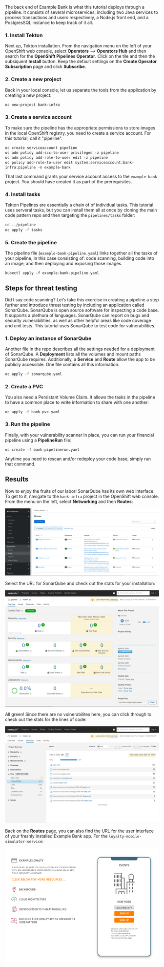 
The back end of Example Bank is what this tutorial deploys through a pipeline. It consists of several microservices, including two Java services to process transactions and users respectively, a Node.js front end, and a PostgresSQL instance to keep track of it all.

### 1. Install Tekton

Next up, Tekton installation.  From the navigation menu on the left of your OpenShift web console, select **Operators** --> **Operators Hub** and then search for the **OpenShift Pipelines Operator**.  Click on the tile and then the subsiquent **Install** button.  Keep the default settings on the **Create Operator Subscription** page and click **Subscribe**.

### 2. Create a new project

Back in your local console, let us separate the tools from the application by creating a new project:

```bash
oc new-project bank-infra
```

### 3. Create a service account

To make sure the pipeline has the appropriate permissions to store images in the local OpenShift registry, you need to create a service account. For this tutorial, call it "pipeline".

```
oc create serviceaccount pipeline
oc adm policy add-scc-to-user privileged -z pipeline
oc adm policy add-role-to-user edit -z pipeline
oc policy add-role-to-user edit system:serviceaccount:bank-infra:pipeline -n example-bank
```

That last command grants your service account access to the `example-bank` project. You should have created it as part of the prerequisites.

### 4. Install tasks

Tekton Pipelines are essentially a chain of of individual tasks. This tutorial uses serveral tasks, but you can install them all at once by cloning the main code pattern repo and then targeting the `pipelines/tasks` folder:

```bash
cd ../pipeline
oc apply -f tasks

```

### 5. Create the pipeline

The pipeline file (`example-bank-pipeline.yaml`) links together all the tasks of your pipeline, in this case consisting of: code scanning, building code into an image, and then deploying and exposing those images.

```
kubectl apply -f example-bank-pipeline.yaml
```

## Steps for threat testing

Did I say code scanning? Let’s take this exercise in creating a pipeline a step further and introduce threat testing by including an application called SonarQube. SonarQube is open source software for inspecting a code base. It supports a plethora of languages. SonarQube can report on bugs and security vulnerabilities, as well as other helpful areas like code coverage and unit tests. This tutorial uses SonarQube to test code for vulnerabilities.

### 1. Deploy an instance of SonarQube

Another file in the repo describes all the settings needed for a deployment of SonarQube. A **Deployment** lists all the volumes and mount paths SonarQube requires. Additionally, a **Service** and **Route** allow the app to be publicly accessible. One file contains all this information:

```bash
oc apply -f sonarqube.yaml
```

### 2. Create a PVC

You also need a Persistant Volume Claim. It allows the tasks in the pipeline to have a common place to write information to share with one another:

```
oc apply -f bank-pvc.yaml
```

### 3. Run the pipeline

Finally, with your vulnerability scanner in place, you can run your financial pipeline using a **PipelineRun** file:

```
oc create -f bank-pipelinerun.yaml
```

Anytime you need to rescan and/or redeploy your code base, simply run that command.

## Results

Now to enjoy the fruits of our labor! SonarQube has its own web interface. To get to it, navigate to the `bank-infra` project in the OpenShift web console. From the menu on the left, select **Networking** and then **Routes**:

![loyalty_routes](../assets/generic/loyalty_routes.png)

Select the URL for SonarQube and check out the stats for your installation:

![sonarqube_results](../assets/generic/sonar_overview.png)

All green! Since there are no vulnerabilites here, you can click through to check out the stats for the lines of code:

![sonar_loc](../assets/generic/sonar_loc.png)

Back on the **Routes** page, you can also find the URL for the user interface of your freshly installed Example Bank app. For the `loyalty-mobile-simulator-service`:

![simulator](../assets/generic/loyalty_simulator.png)
